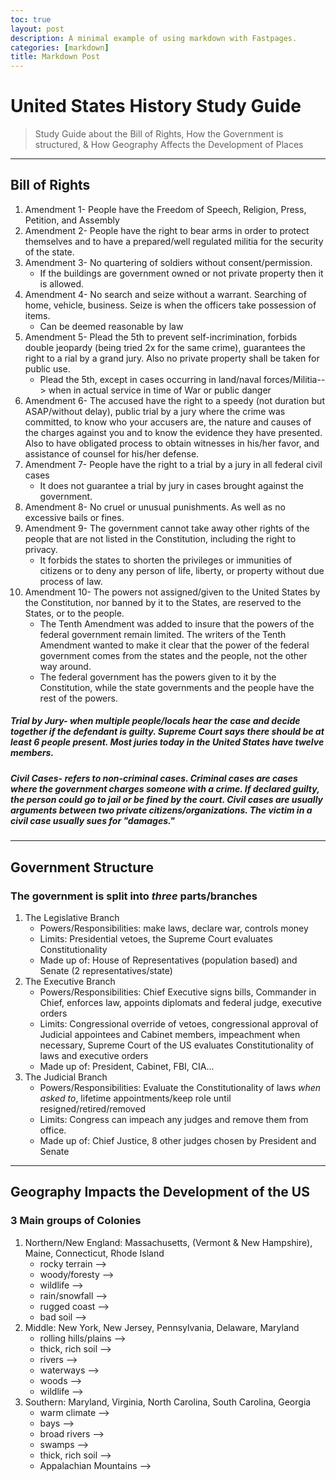 ```yaml
---
toc: true
layout: post
description: A minimal example of using markdown with Fastpages.
categories: [markdown]
title: Markdown Post
---
```

# United States History Study Guide
> Study Guide about the Bill of Rights, How the Government is structured, & How Geography Affects the Development of Places
---

## Bill of Rights
1. Amendment 1- People have the Freedom of Speech, Religion, Press, Petition, and Assembly
2. Amendment 2- People have the right to bear arms in order to protect themselves and to have a prepared/well regulated militia for the security of the state.
3. Amendment 3- No quartering of soldiers without consent/permission. 
    - If the buildings are government owned or not private property then it is allowed.
4. Amendment 4- No search and seize without a warrant. Searching of home, vehicle, business. Seize is when the officers take possession of items.
    - Can be deemed reasonable by law
5. Amendment 5- Plead the 5th to prevent self-incrimination, forbids double jeopardy (being tried 2x for the same crime), guarantees the right to a rial by a grand jury. Also no private property shall be taken for public use. 
    - Plead the 5th, except in cases occurring in land/naval forces/Militia--> when in actual service in time of War or public danger
6. Amendment 6- The accused have the right to a speedy (not duration but ASAP/without delay), public trial by a jury where the crime was committed, to know who your accusers are, the nature and causes of the charges against you and to know the evidence they have presented. Also to have obligated process to obtain witnesses in his/her favor, and assistance of counsel for his/her defense.
7. Amendment 7- People have the right to a trial by a jury in all federal civil cases 
    - It does not guarantee a trial by jury in cases brought against the government.
8. Amendment 8- No cruel or unusual punishments. As well as no excessive bails or fines.
9. Amendment 9- The government cannot take away other rights of the people that are not listed in the Constitution, including the right to privacy.
    - It forbids the states to shorten the privileges or immunities of citizens or to deny any person of life, liberty, or property without due process of law.
10. Amendment 10- The powers not assigned/given to the United States by the Constitution, nor banned by it to the States, are reserved to the States, or to the people.
    - The Tenth Amendment was added to insure that the powers of the federal government remain limited. The writers of the Tenth Amendment wanted to make it clear that the power of the federal government comes from the states and the people, not the other way around.
    - The federal government has the powers given to it by the Constitution, while the state governments and the people have the rest of the powers.


##### **Trial by Jury**- when multiple people/locals hear the case and decide together if the defendant is guilty. Supreme Court says there should be at least 6 people present. Most juries today in the United States have twelve members.
##### **Civil Cases**- refers to non-criminal cases. Criminal cases are cases where the government charges someone with a crime. If declared guilty, the person could go to jail or be fined by the court. Civil cases are usually arguments between two private citizens/organizations. The victim in a civil case usually sues for "damages."

---
## Government Structure
### The government is split into *three* parts/branches
1. The Legislative Branch
    - Powers/Responsibilities: make laws, declare war, controls money
    - Limits: Presidential vetoes, the Supreme Court evaluates Constitutionality 
    - Made up of: House of Representatives (population based) and Senate (2 representatives/state)
2. The Executive Branch
    - Powers/Responsibilities: Chief Executive signs bills, Commander in Chief, enforces law, appoints diplomats and federal judge, executive orders 
    - Limits: Congressional override of vetoes, congressional approval of Judicial appointees and Cabinet members, impeachment when necessary, Supreme Court of the US evaluates Constitutionality of laws and executive orders
    - Made up of: President, Cabinet, FBI, CIA...
3. The Judicial Branch
    - Powers/Responsibilities: Evaluate the Constitutionality of laws *when asked to*, lifetime appointments/keep role until resigned/retired/removed
    - Limits: Congress can impeach any judges and remove them from office. 
    - Made up of: Chief Justice, 8 other judges chosen by President and Senate
 
---
## Geography Impacts the Development of the US
### 3 Main groups of Colonies
1. Northern/New England: Massachusetts, (Vermont & New Hampshire), Maine, Connecticut, Rhode Island
    - rocky terrain --> 
    - woody/foresty -->
    - wildlife -->
    - rain/snowfall -->
    - rugged coast -->
    - bad soil --> 
2. Middle: New York, New Jersey, Pennsylvania, Delaware, Maryland
    - rolling hills/plains -->
    - thick, rich soil -->
    - rivers -->
    - waterways -->
    - woods --> 
    - wildlife -->
3. Southern: Maryland, Virginia, North Carolina, South Carolina, Georgia
    - warm climate -->
    - bays -->
    - broad rivers -->
    - swamps -->
    - thick, rich soil -->
    - Appalachian Mountains -->